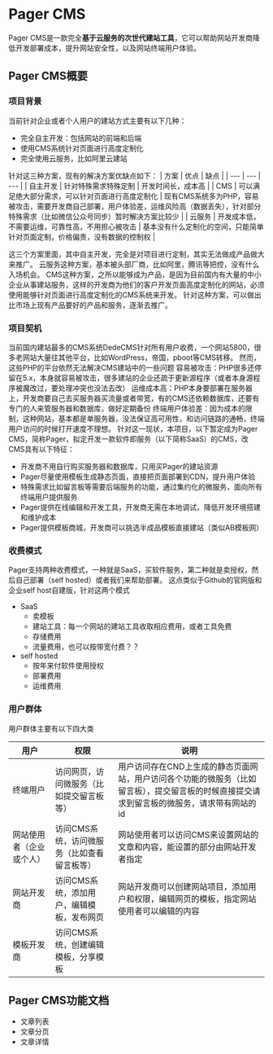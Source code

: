 # Pager CMS

Pager CMS是一款完全**基于云服务的次世代建站工具**，它可以帮助网站开发商降低开发部署成本，提升网站安全性，以及网站终端用户体验。

## Pager CMS概要

### 项目背景

当前针对企业或者个人用户的建站方式主要有以下几种：
- 完全自主开发：包括网站的前端和后端
- 使用CMS系统针对页面进行高度定制化
- 完全使用云服务，比如阿里云建站

针对这三种方案，现有的解决方案优缺点如下：
| 方案 | 优点 | 缺点 |
| --- | --- | --- |
| 自主开发 | 针对特殊需求特殊定制 | 开发时间长，成本高 |
| CMS | 可以满足绝大部分需求，可以针对页面进行高度定制化 | 现有CMS系统多为PHP，容易被攻击，需要开发商自己部署，用户体验差，运维风险高（数据丢失），针对部分特殊需求（比如微信公众号同步）暂时解决方案比较少 |
| 云服务 | 开发成本低，不需要运维，可靠性高，不用担心被攻击 | 基本没有什么定制化的空间，只能简单针对页面定制，价格偏贵，没有数据的控制权 |

这三个方案里面，其中自主开发，完全是对项目进行定制，其实无法做成产品做大来推广。
云服务这种方案，基本被头部厂商，比如阿里，腾讯等把控，没有什么入场机会。
CMS这种方案，之所以能够成为产品，是因为目前国内有大量的中小企业从事建站服务，这样的开发商为他们的客户开发页面高度定制化的网站，必须使用能够针对页面进行高度定制化的CMS系统来开发。
针对这种方案，可以做出比市场上现有产品要好的产品和服务，逐渐去推广。

### 项目契机
当前国内建站最多的CMS系统DedeCMS针对所有用户收费，一个网站5800，很多老网站大量往其他平台，比如WordPress，帝国，pboot等CMS转移。
然而，这些PHP的平台依然无法解决CMS建站中的一些问题
容易被攻击：PHP很多还停留在5.x，本身就容易被攻击，很多建站的企业还疏于更新源程序（或者本身源程序被魔改过，要处理冲突也没法去改）
运维成本高：PHP本身要部署在服务器上，开发商要自己去买服务器买流量或者带宽，有的CMS还依赖数据库，还要有专门的人来管服务器和数据库，做好定期备份
终端用户体验差：因为成本的限制，这种网站，基本都是单服务器，没法保证高可用性，和访问链路的通畅，终端用户访问的时候打开速度不理想。
针对这一现状，本项目，以下暂定成为Pager CMS，简称Pager，拟定开发一款软件即服务（以下简称SaaS）的CMS，改CMS具有以下特征：

- 开发商不用自行购买服务器和数据库，只用买Pager的建站资源
- Pager尽量使用模板生成静态页面，直接把页面部署到CDN，提升用户体验
- 特殊需求比如留言板等需要后端服务的功能，通过集约化的微服务，面向所有终端用户提供服务
- Pager提供在线编辑和开发工具，开发商无需在本地调试，降低开发环境搭建和维护成本
- Pager提供模板商城，开发商可以挑选半成品模板直接建站（类似AB模板网）

### 收费模式
Pager支持两种收费模式，一种就是SaaS，买软件服务，第二种就是卖授权，然后自己部署（self hosted）或者我们来帮助部署。
这点类似于Github的官网版和企业self host自建版，针对这两个模式

- SaaS
  - 卖模板
  - 建站工具：每一个网站的建站工具收取相应费用，或者工具免费
  - 存储费用
  - 流量费用，也可以按带宽付费？？
- self hosted
  - 按年来付软件使用授权
  - 部署费用
  - 运维费用

### 用户群体
用户群体主要有以下四大类

| 用户 | 权限 | 说明 |
| --- | --- | --- |
| 终端用户 | 访问网页，访问微服务（比如提交留言板等）| 用户访问存在CND上生成的静态页面网站，用户访问各个功能的微服务（比如留言板），提交留言板的时候直接提交请求到留言板的微服务，请求带有网站的id |
| 网站使用者（企业或个人） | 访问CMS系统，访问微服务（比如查看留言板等） | 网站使用者可以访问CMS来设置网站的文章和内容，能设置的部分由网站开发者指定 |
| 网站开发商 | 访问CMS系统，添加用户，编辑模板，发布网页 | 网站开发商可以创建网站项目，添加用户和权限，编辑网页的模板，指定网站使用者可以编辑的内容 |
| 模板开发商 | 访问CMS系统，创建编辑模板，分享模板	 |  |


## Pager CMS功能文档

- 文章列表
- 文章分页
- 文章详情
